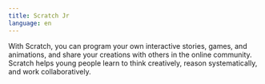```yaml
---
title: Scratch Jr
language: en
---
```


With Scratch, you can program your own interactive stories, games, and
animations, and share your creations with others in the online community.
Scratch helps young people learn to think creatively, reason systematically, and
work collaboratively.
